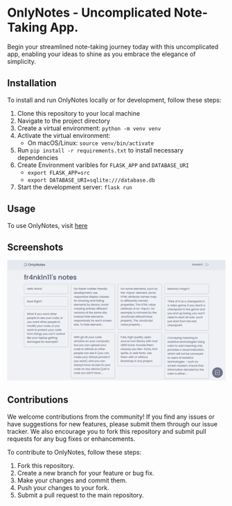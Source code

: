# OnlyNotes - Uncomplicated Note-Taking App.
Begin your streamlined note-taking journey today with this uncomplicated app, enabling your ideas to shine as you embrace the elegance of simplicity.

## Installation
To install and run OnlyNotes locally or for development, follow these steps:

1. Clone this repository to your local machine
2. Navigate to the project directory
3. Create a virtual environment: `python -m venv venv`
4. Activate the virtual environment:
    * On macOS/Linux: `source venv/bin/activate`
5. Run `pip install -r requirements.txt` to install necessary dependencies
6. Create Environment varibles for `FLASK_APP` and `DATABASE_URI`
    * `export FLASK_APP=src`
    * `export DATABASE_URI=sqlite:///database.db`
7. Start the development server: `flask run`

## Usage
To use OnlyNotes, visit [here](https://flask-notes-app.onrender.com/)

## Screenshots
![Screenshot 1](src/static/screenshot.png)

## Contributions
We welcome contributions from the community! If you find any issues or have suggestions for new features, please submit them through our issue tracker. We also encourage you to fork this repository and submit pull requests for any bug fixes or enhancements.

To contribute to OnlyNotes, follow these steps:

1. Fork this repository.
2. Create a new branch for your feature or bug fix.
3. Make your changes and commit them.
4. Push your changes to your fork.
5. Submit a pull request to the main repository.